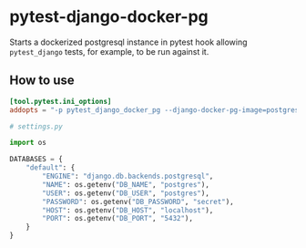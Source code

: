 # pytest-django-docker-pg

Starts a dockerized postgresql instance in pytest hook allowing `pytest_django` tests, for example, to be run against it.

## How to use

```pyproject.toml
[tool.pytest.ini_options]
addopts = "-p pytest_django_docker_pg --django-docker-pg-image=postgres:16-alpine "
```

```python
# settings.py

import os 

DATABASES = {
    "default": {
        "ENGINE": "django.db.backends.postgresql",
        "NAME": os.getenv("DB_NAME", "postgres"),
        "USER": os.getenv("DB_USER", "postgres"),
        "PASSWORD": os.getenv("DB_PASSWORD", "secret"),
        "HOST": os.getenv("DB_HOST", "localhost"),
        "PORT": os.getenv("DB_PORT", "5432"),
    }
}

```
